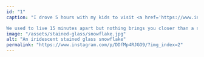 ```yaml
---
id: "1"
caption: "I drove 5 hours with my kids to visit <a href='https://www.instagram.com/rural.glass.design' target='_blank' rel='noopener noreferrer' class='App-link'><strong>@rural.glass.design</strong></a> for some Christmas crafting. We even had a kid friendly 'stained glass' project for our boys. We plan to do this every year ♥️

We used to live 15 minutes apart but nothing brings you closer than a shared hobby."
image: "/assets/stained-glass/snowflake.jpg"
alt: "An iridescent stained glass snowflake"
permalink: "https://www.instagram.com/p/DDfMp4RJGO9/?img_index=2"
---
```

